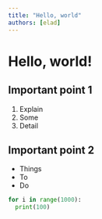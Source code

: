 ```yaml
---
title: "Hello, world"
authors: [elad]
---
```


# Hello, world!

## Important point 1

1. Explain
2. Some
3. Detail

## Important point 2

- Things
- To
- Do

```python
for i in range(1000):
  print(100)
```
